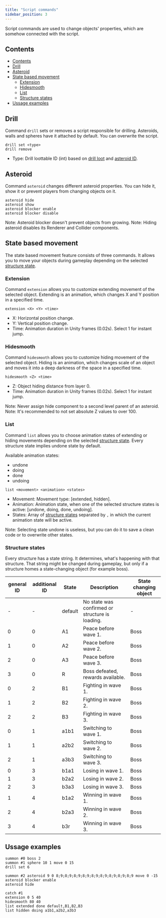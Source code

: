 ```yaml
---
title: "Script commands"
sidebar_position: 3
---
```


Script commands are used to change objects' properties, which are somehow connected with the script.

## Contents

- [Contents](#contents)
- [Drill](#drill)
- [Asteroid](#asteroid)
- [State based movement](#state-based-movement)
  - [Extension](#extension)
  - [Hidesmooth](#hidesmooth)
  - [List](#list)
  - [Structure states](#structure-states)
- [Ussage examples](#ussage-examples)

## Drill

Command `drill` sets or removes a script responsible for drilling.
Asteroids, walls and spheres have it attached by default. You can overwrite the script.

```text showLineNumbers
drill set <type>
drill remove
```

- Type: Drill loottable ID (int) based on [drill loot](../DatapackInfo/DrillLoot) and [asteroid ID](../GameData/Asteroids).

## Asteroid

Command `asteroid` changes different asteroid properties. You can hide it, show it
or prevent players from changing objects on it.

```text showLineNumbers
asteroid hide
asteroid show
asteroid blocker enable
asteroid blocker disable
```

Note: Asteroid blocker doesn't prevent objects from growing.
Note: Hiding asteroid disables its Renderer and Collider components.

## State based movement

The state based movement feature consists of three commands. It allows you to move your objects
during gameplay depending on the selected [structure state](#structure-states).

### Extension

Command `extension` allows you to customize extending movement of the
selected object. Extending is an animation, which changes X and Y position in a specified time.

```text showLineNumbers
extension <X> <Y> <time>
```

- X: Horizontal position change.
- Y: Vertical position change.
- Time: Animation duration in Unity frames (0.02s). Select 1 for instant jump.

### Hidesmooth

Command `hidesmooth` allows you to customize hiding movement of the
selected object. Hiding is an animation, which changes scale of an object
and moves it into a deep darkness of the space in a specified time.

```text showLineNumbers
hidesmooth <Z> <time>
```

- Z: Object hiding distance from layer 0.
- Time: Animation duration in Unity frames (0.02s). Select 1 for instant jump.

Note: Never assign hide component to a second level parent of an asteroid.
Note: It's recommended to not set absolute Z values to over 100.

### List

Command `list` allows you to choose animation states of extending or hiding movements depending on the
selected [structure state](#structure-states). Every structure state implies undone state by default.

Available animation states:

- undone
- doing
- done
- undoing

```text showLineNumbers
list <movement> <animation> <states>
```

- Movement: Movement type: [extended, hidden].
- Animation: Animation state, when one of the selected structure states is active: [undone, doing, done, undoing].
- States: Array of [structure states](#structure-states) separated by `,` in which the current animation state will be active.

Note: Selecting state undone is useless, but you can do it to save a clean code or to overwrite other states.

### Structure states

Every structure has a state string. It determines, what's happening with that structure.
That string might be changed during gameplay, but only if a structure homes
a state-changing object (for example boss).

| general ID | additional ID | State   | Description                                     | State changing object |
| ---------- | ------------- | ------- | ----------------------------------------------- | --------------------- |
| -          | -             | default | No state was confirmed or structure is loading. | -                     |
| 0          | 0             | A1      | Peace before wave 1.                            | Boss                  |
| 1          | 0             | A2      | Peace before wave 2.                            | Boss                  |
| 2          | 0             | A3      | Peace before wave 3.                            | Boss                  |
| 3          | 0             | R       | Boss defeated, rewards available.               | Boss                  |
| 0          | 2             | B1      | Fighting in wave 1.                             | Boss                  |
| 1          | 2             | B2      | Fighting in wave 2.                             | Boss                  |
| 2          | 2             | B3      | Fighting in wave 3.                             | Boss                  |
| 0          | 1             | a1b1    | Switching to wave 1.                            | Boss                  |
| 1          | 1             | a2b2    | Switching to wave 2.                            | Boss                  |
| 2          | 1             | a3b3    | Switching to wave 3.                            | Boss                  |
| 0          | 3             | b1a1    | Losing in wave 1.                               | Boss                  |
| 1          | 3             | b2a2    | Losing in wave 2.                               | Boss                  |
| 2          | 3             | b3a3    | Losing in wave 3.                               | Boss                  |
| 1          | 4             | b1a2    | Winning in wave 1.                              | Boss                  |
| 2          | 4             | b2a3    | Winning in wave 2.                              | Boss                  |
| 3          | 4             | b3r     | Winning in wave 3.                              | Boss                  |

## Ussage examples

```text showLineNumbers
summon #0 boss 2
summon #1 sphere 10 1 move 0 15
drill set 6

summon #2 asteroid 9 0 8;9;8;9;8;9;8;9;8;9;8;9;8;9;8;9;8;9 move 0 -15
asteroid blocker enable
asteroid hide

catch #1
extension 0 5 40
hidesmooth 80 40
list extended done default,B1,B2,B3
list hidden doing a1b1,a2b2,a3b3
```
